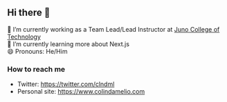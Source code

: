 ## Hi there 👋

🔭 I’m currently working as a Team Lead/Lead Instructor at [Juno College of Technology](https://junocollege.com/) <br>
🌱 I’m currently learning more about Next.js <br>
😄 Pronouns: He/Him <br>

### How to reach me
- Twitter: https://twitter.com/clndml
- Personal site: https://www.colindamelio.com
